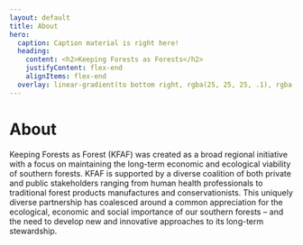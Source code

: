 ```yaml
---
layout: default
title: About
hero:
  caption: Caption material is right here!
  heading:
    content: <h2>Keeping Forests as Forests</h2>
    justifyContent: flex-end
    alignItems: flex-end
  overlay: linear-gradient(to bottom right, rgba(25, 25, 25, .1), rgba(5, 5, 5, .8));
---
```


# About

Keeping Forests as Forest (KFAF) was created as a broad regional initiative with a focus on maintaining the long-term economic and ecological viability of southern forests. KFAF is supported by a diverse coalition of both private and public stakeholders ranging from human health professionals to traditional forest products manufactures and conservationists. This uniquely diverse partnership has coalesced around a common appreciation for the ecological, economic and social importance of our southern forests – and the need to develop new and innovative approaches to its long-term stewardship.
